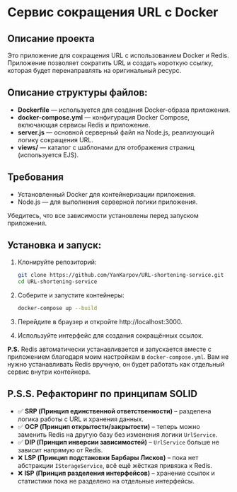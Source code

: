 # Сервис сокращения URL с Docker

## Описание проекта
Это приложение для сокращения URL с использованием Docker и Redis. Приложение позволяет сократить URL и создать короткую ссылку, которая будет перенаправлять на оригинальный ресурс.

## Описание структуры файлов:
- **Dockerfile** — используется для создания Docker-образа приложения.
- **docker-compose.yml** — конфигурация Docker Compose, включающая сервисы Redis и приложение.
- **server.js** — основной серверный файл на Node.js, реализующий логику сокращения URL.
- **views/** — каталог с шаблонами для отображения страниц (используется EJS).

## Требования
- Установленный Docker для контейнеризации приложения.
- Node.js — для выполнения серверной логики приложения.

Убедитесь, что все зависимости установлены перед запуском приложения.

## Установка и запуск:

1. Клонируйте репозиторий:
   ```bash
   git clone https://github.com/YanKarpov/URL-shortening-service.git
   cd URL-shortening-service

2. Соберите и запустите контейнеры:
   ```bash
   docker-compose up --build

3. Перейдите в браузер и откройте http://localhost:3000.

4. Используйте интерфейс для создания сокращённых ссылок.

**P.S.** Redis автоматически устанавливается и запускается вместе с приложением благодаря моим настройкам в `docker-compose.yml`. Вам не нужно устанавливать Redis вручную, он будет работать как отдельный сервис внутри контейнера.

## **P.S.S.** Рефакторинг по принципам SOLID  

- ✅ **SRP (Принцип единственной ответственности)** – разделена логика работы с URL и хранения данных.  
- ✅ **OCP (Принцип открытости/закрытости)** – теперь можно заменить Redis на другую базу без изменения логики `UrlService`.  
- ✅ **DIP (Принцип инверсии зависимостей)** – `UrlService` больше не зависит напрямую от Redis.  
- ❌ **LSP (Принцип подстановки Барбары Лисков)** – пока нет абстракции `IStorageService`, всё ещё жёсткая привязка к Redis.  
- ❌ **ISP (Принцип разделения интерфейсов)** – хранение ссылок и статистики пока не разделено на отдельные интерфейсы.  

